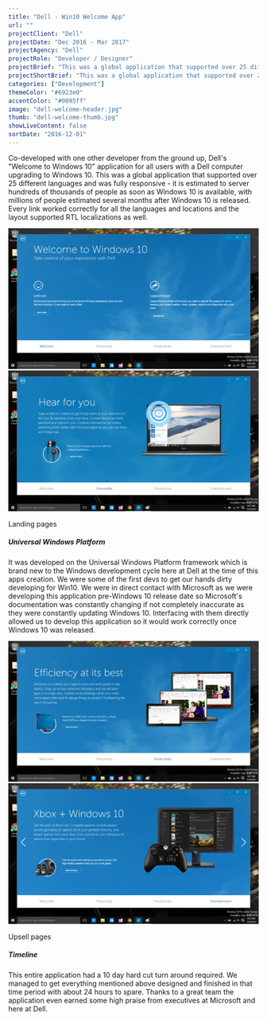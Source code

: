 ```yaml
---
title: "Dell - Win10 Welcome App"
url: ""
projectClient: "Dell"
projectDate: "Dec 2016 - Mar 2017"
projectAgency: "Dell"
projectRole: "Developer / Designer"
projectBrief: "This was a global application that supported over 25 different languages and was fully responsive – it is estimated to server hundreds of thousands of people as soon as Windows 10 is available, with millions of people estimated several months after Windows 10 is released."
projectShortBrief: "This was a global application that supported over 25 different languages and is fully responsive built on UWP."
categories: ["Development"]
themeColor: "#6923e0"
accentColor: "#0095ff"
image: "dell-welcome-header.jpg"
thumb: "dell-welcome-thumb.jpg"
showLiveContent: false
sortDate: "2016-12-01"
---
```


Co-developed with one other developer from the ground up, Dell's "Welcome to Windows 10" application for all users with a Dell computer upgrading to Windows 10. This was a global application that supported over 25 different languages and was fully responsive - it is estimated to server hundreds of thousands of people as soon as Windows 10 is available, with millions of people estimated several months after Windows 10 is released. Every link worked correctly for all the languages and locations and the layout supported RTL localizations as well.

<div class="photo-grid-container">
<div class="photo-grid">

<img src="dell-welcome-screenshot-1.png"/>
<img src="dell-welcome-screenshot-2.png"/>

</div>
</div>
<p class="photo-grid-subtitle">Landing pages</p>

##### Universal Windows Platform

It was developed on the Universal Windows Platform framework which is brand new to the Windows development cycle here at Dell at the time of this apps creation. We were some of the first devs to get our hands dirty developing for Win10. We were in direct contact with Microsoft as we were developing this application pre-Windows 10 release date so Microsoft's documentation was constantly changing if not completely inaccurate as they were constantly updating Windows 10. Interfacing with them directly allowed us to develop this application so it would work correctly once Windows 10 was released.

<div class="photo-grid-container">
<div class="photo-grid">

<img src="dell-welcome-screenshot-3.png"/>
<img src="dell-welcome-screenshot-4.png"/>

</div>
</div>
<p class="photo-grid-subtitle">Upsell pages</p>

##### Timeline

This entire application had a 10 day hard cut turn around required. We managed to get everything mentioned above designed and finished in that time period with about 24 hours to spare. Thanks to a great team the application even earned some high praise from executives at Microsoft and here at Dell.
